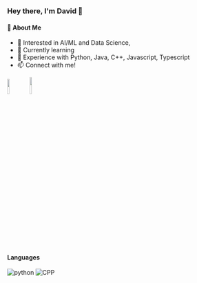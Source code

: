### Hey there, I'm David 👋<br/>

#### 🧠 About Me
- 👀 Interested in AI/ML and Data Science,
- 🌱 Currently learning 
- 🤖 Experience with Python, Java, C++, Javascript, Typescript 
- 📫 Connect with me!

<a href="mailto: davidfmajek23@gmail.com"><img width="9.5%" src="https://img.shields.io/badge/Gmail-D14836?style=for-the-badge&logo=gmail&logoColor=white"></a>
<a href="https://www.linkedin.com/in/davidmajek/" target="_blank"><img width="10%" src="https://img.shields.io/badge/linkedin-%230077B5.svg?style=for-the-badge&logo=linkedin&logoColor=white"></a>

#### Languages
<img alt="python" src="https://img.shields.io/badge/python-3670A0?style=for-the-badge&logo=python&logoColor=ffdd54">
<img alt="CPP" src="https://img.shields.io/badge/C++-00599C?style=flat-square&logo=C%2B%2B&logoColor=white">

